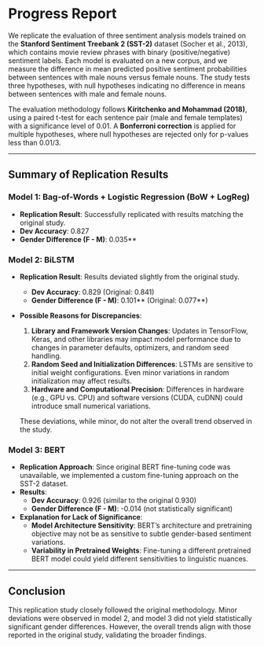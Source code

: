 # Progress Report
We replicate the evaluation of three sentiment analysis models trained on the **Stanford Sentiment Treebank 2 (SST-2)** dataset (Socher et al., 2013), which contains movie review phrases with binary (positive/negative) sentiment labels. Each model is evaluated on a new corpus, and we measure the difference in mean predicted positive sentiment probabilities between sentences with male nouns versus female nouns. The study tests three hypotheses, with null hypotheses indicating no difference in means between sentences with male and female nouns.

The evaluation methodology follows **Kiritchenko and Mohammad (2018)**, using a paired t-test for each sentence pair (male and female templates) with a significance level of 0.01. A **Bonferroni correction** is applied for multiple hypotheses, where null hypotheses are rejected only for p-values less than 0.01/3.

---

## Summary of Replication Results

### Model 1: Bag-of-Words + Logistic Regression (BoW + LogReg)
- **Replication Result**: Successfully replicated with results matching the original study.
- **Dev Accuracy**: 0.827
- **Gender Difference (F - M)**: 0.035**

### Model 2: BiLSTM
- **Replication Result**: Results deviated slightly from the original study.
  - **Dev Accuracy**: 0.829 (Original: 0.841)
  - **Gender Difference (F - M)**: 0.101** (Original: 0.077**)
- **Possible Reasons for Discrepancies**:
  1. **Library and Framework Version Changes**: Updates in TensorFlow, Keras, and other libraries may impact model performance due to changes in parameter defaults, optimizers, and random seed handling.
  2. **Random Seed and Initialization Differences**: LSTMs are sensitive to initial weight configurations. Even minor variations in random initialization may affect results.
  3. **Hardware and Computational Precision**: Differences in hardware (e.g., GPU vs. CPU) and software versions (CUDA, cuDNN) could introduce small numerical variations.
  
  These deviations, while minor, do not alter the overall trend observed in the study.

### Model 3: BERT
- **Replication Approach**: Since original BERT fine-tuning code was unavailable, we implemented a custom fine-tuning approach on the SST-2 dataset.
- **Results**:
  - **Dev Accuracy**: 0.926 (similar to the original 0.930)
  - **Gender Difference (F - M)**: -0.014 (not statistically significant)
- **Explanation for Lack of Significance**:
  - **Model Architecture Sensitivity**: BERT’s architecture and pretraining objective may not be as sensitive to subtle gender-based sentiment variations.
  - **Variability in Pretrained Weights**: Fine-tuning a different pretrained BERT model could yield different sensitivities to linguistic nuances.

---

## Conclusion
This replication study closely followed the original methodology. Minor deviations were observed in model 2, and model 3 did not yield statistically significant gender differences. However, the overall trends align with those reported in the original study, validating the broader findings.

